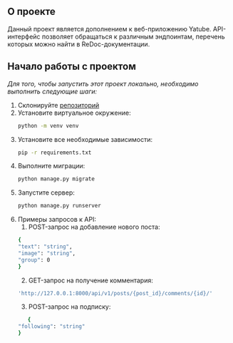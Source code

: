 <!-- О проекте -->
## О проекте

Данный проект является дополнением к веб-приложению Yatube. API-интерфейс позволяет обращаться к различным эндпоинтам, перечень которых можно найти в ReDoc-документации.


<!-- Начало работы -->
## Начало работы с проектом

_Для того, чтобы запустить этот проект локально, необходимо выполнить следующие шаги:_ 

1. Склонируйте [репозиторий](https://github.com/kabachok-prog/api_final_yatube)
2. Установите виртуальное окружение:
    ```sh
   python -m venv venv
   ```
2. Установите все необходимые зависимости:
   ```sh
   pip -r requirements.txt
   ```
3. Выполните миграции:
   ```sh
   python manage.py migrate
   ```
4. Запустите сервер:
   ```sh
   python manage.py runserver
   ```
5. Примеры запросов к API:
   1) POST-запрос на добавление нового поста:
   ```sh
   {
   "text": "string",
   "image": "string",
   "group": 0
   }
   ```
   2) GET-запрос на получение комментария:
   ```sh
   'http://127.0.0.1:8000/api/v1/posts/{post_id}/comments/{id}/'
   ```
   3) POST-запрос на подписку:
   ```sh
      {
   "following": "string"
   }
   ```